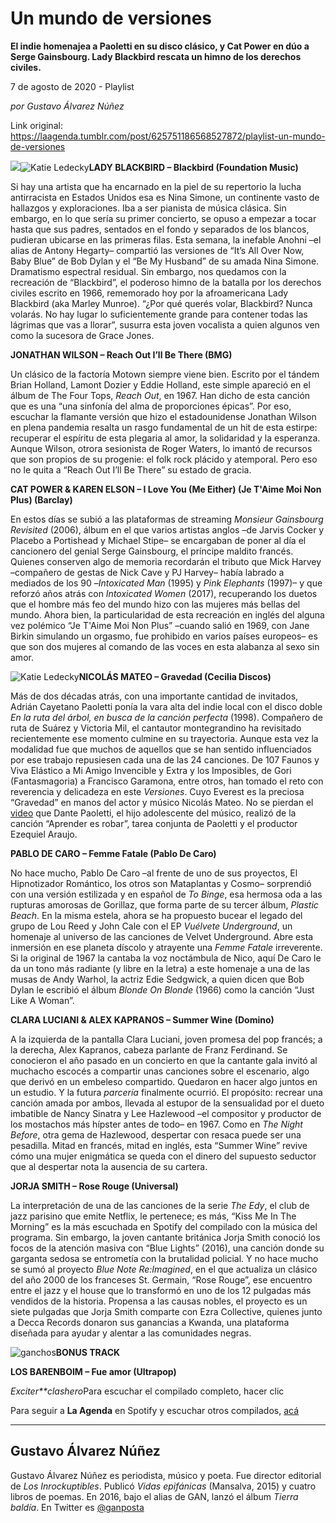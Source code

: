 # Un mundo de versiones

**El indie homenajea a Paoletti en su disco clásico, y Cat Power en dúo a Serge Gainsbourg. Lady Blackbird rescata un himno de los derechos civiles.**

7 de agosto de 2020 - Playlist

_por Gustavo Álvarez Núñez_

Link original: https://laagenda.tumblr.com/post/625751186568527872/playlist-un-mundo-de-versiones

![](https://64.media.tumblr.com/543ce33ef4e59892d7ce2a4fdf09aca0/adbf15b19e60e845-f0/s500x750/71f64f46a29f560fc5d1b103649cbc722418a0fe.jpg)![Katie Ledecky](https://64.media.tumblr.com/ec4f436ec2611ac9570807e93fc65be8/adbf15b19e60e845-81/s400x600/3ab7b4129f742192aff64cddc304712cb5ec8a05.jpg)**LADY BLACKBIRD – Blackbird (Foundation Music)**  

Si hay una artista que ha encarnado en la piel de su repertorio la lucha antirracista en Estados Unidos esa es Nina Simone, un continente vasto de hallazgos y exploraciones. Iba a ser pianista de música clásica. Sin embargo, en lo que sería su primer concierto, se opuso a empezar a tocar hasta que sus padres, sentados en el fondo y separados de los blancos, pudieran ubicarse en las primeras filas. Esta semana, la inefable Anohni –el alias de Antony Hegarty– compartió las versiones de “It’s All Over Now, Baby Blue” de Bob Dylan y el “Be My Husband” de su amada Nina Simone. Dramatismo espectral residual. Sin embargo, nos quedamos con la recreación de “Blackbird”, el poderoso himno de la batalla por los derechos civiles escrito en 1966, rememorado hoy por la afroamericana Lady Blackbird (aka Marley Munroe). “¿Por qué querés volar, Blackbird? Nunca volarás. No hay lugar lo suficientemente grande para contener todas las lágrimas que vas a llorar”, susurra esta joven vocalista a quien algunos ven como la sucesora de Grace Jones.

**JONATHAN WILSON – Reach Out I’ll Be There (BMG)**  

Un clásico de la factoría Motown siempre viene bien. Escrito por el tándem Brian Holland, Lamont Dozier y Eddie Holland, este simple apareció en el álbum de The Four Tops, *Reach Out*, en 1967. Han dicho de esta canción que es una “una sinfonía del alma de proporciones épicas”. Por eso, escuchar la flamante versión que hizo el estadounidense Jonathan Wilson en plena pandemia resalta un rasgo fundamental de un hit de esta estirpe: recuperar el espíritu de esta plegaria al amor, la solidaridad y la esperanza. Aunque Wilson, otrora sesionista de Roger Waters, lo imantó de recursos que son propios de su progenie: el folk rock plácido y atemporal. Pero eso no le quita a “Reach Out I’ll Be There” su estado de gracia.

**CAT POWER & KAREN ELSON – I Love You (Me Either) (Je T'Aime Moi Non Plus) (Barclay)**  
 
En estos días se subió a las plataformas de streaming *Monsieur Gainsbourg Revisited* (2006), álbum en el que varios artistas anglos –de Jarvis Cocker y Placebo a Portishead y Michael Stipe– se encargaban de poner al día el cancionero del genial Serge Gainsbourg, el príncipe maldito francés. Quienes conserven algo de memoria recordarán el tributo que Mick Harvey –compañero de gestas de Nick Cave y PJ Harvey– había labrado a mediados de los 90 –*Intoxicated Man* (1995) y *Pink Elephants* (1997)– y que reforzó años atrás con *Intoxicated Women* (2017), recuperando los duetos que el hombre más feo del mundo hizo con las mujeres más bellas del mundo. Ahora bien, la particularidad de esta recreación en inglés del alguna vez polémico “Je T'Aime Moi Non Plus” –cuando salió en 1969, con Jane Birkin simulando un orgasmo, fue prohibido en varios países europeos– es que son dos mujeres al comando de las voces en esta alabanza al sexo sin amor.

![Katie Ledecky](https://64.media.tumblr.com/d9b010ec22a6a9fb2c7eb08a50dc84dc/adbf15b19e60e845-00/s400x600/285bcb8f42adc7af50be8f9fb657094e0d4fbe31.jpg)**NICOLÁS MATEO – Gravedad (Cecilia Discos)**  

Más de dos décadas atrás, con una importante cantidad de invitados, Adrián Cayetano Paoletti ponía la vara alta del indie local con el disco doble *En la ruta del árbol, en busca de la canción perfecta* (1998). Compañero de ruta de Suárez y Victoria Mil, el cantautor montegrandino ha revisitado recientemente ese momento culmine en su trayectoria. Aunque esta vez la modalidad fue que muchos de aquellos que se han sentido influenciados por ese trabajo repusiesen cada una de las 24 canciones. De 107 Faunos y Viva Elástico a Mi Amigo Invencible y Extra y los Imposibles, de Gori (Fantasmagoria) a Francisco Garamona, entre otros, han tomado el reto con reverencia y delicadeza en este *Versiones*. Cuyo Everest es la preciosa “Gravedad” en manos del actor y músico Nicolás Mateo. No se pierdan el [video](https://www.youtube.com/watch?v=ecrAdATaImQ) que Dante Paoletti, el hijo adolescente del músico, realizó de la canción “Aprender es robar”, tarea conjunta de Paoletti y el productor Ezequiel Araujo.

**PABLO DE CARO – Femme Fatale (Pablo De Caro)**  

No hace mucho, Pablo De Caro –al frente de uno de sus proyectos, El Hipnotizador Romántico, los otros son Mataplantas y Cosmo– sorprendió con una versión estilizada y en español de *To Binge*, esa hermosa oda a las rupturas amorosas de Gorillaz, que forma parte de su tercer álbum, *Plastic Beach*. En la misma estela, ahora se ha propuesto bucear el legado del grupo de Lou Reed y John Cale con el EP *Vuélvete Underground*, un homenaje al universo de las canciones de Velvet Underground. Abre esta inmersión en ese planeta díscolo y atrayente una *Femme Fatale* irreverente. Si la original de 1967 la cantaba la voz noctámbula de Nico, aquí De Caro le da un tono más radiante (y libre en la letra) a este homenaje a una de las musas de Andy Warhol, la actriz Edie Sedgwick, a quien dicen que Bob Dylan le escribió el álbum *Blonde On Blonde* (1966) como la canción “Just Like A Woman”.

**CLARA LUCIANI & ALEX KAPRANOS – Summer Wine (Domino)**  

A la izquierda de la pantalla Clara Luciani, joven promesa del pop francés; a la derecha, Alex Kapranos, cabeza parlante de Franz Ferdinand. Se conocieron el año pasado en un concierto en que la cantante gala invitó al muchacho escocés a compartir unas canciones sobre el escenario, algo que derivó en un embeleso compartido. Quedaron en hacer algo juntos en un estudio. Y la futura *parcería* finalmente ocurrió. El propósito: recrear una canción amada por ambos, llevada al estupor de la sensualidad por el dueto imbatible de Nancy Sinatra y Lee Hazlewood –el compositor y productor de los mostachos más hípster antes de todo– en 1967. Como en *The Night Before*, otra gema de Hazlewood, despertar con resaca puede ser una pesadilla. Mitad en francés, mitad en inglés, esta “Summer Wine” revive cómo una mujer enigmática se queda con el dinero del supuesto seductor que al despertar nota la ausencia de su cartera.

**JORJA SMITH – Rose Rouge (Universal)**  

La interpretación de una de las canciones de la serie *The Edy*, el club de jazz parisino que emite Netflix, le pertenece; es más, “Kiss Me In The Morning” es la más escuchada en Spotify del compilado con la música del programa. Sin embargo, la joven cantante británica Jorja Smith conoció los focos de la atención masiva con “Blue Lights” (2016), una canción donde su garganta sedosa se entrometía con la brutalidad policial. Y no hace mucho se sumó al proyecto *Blue Note Re:Imagined*, en el que actualiza un clásico del año 2000 de los franceses St. Germain, “Rose Rouge”, ese encuentro entre el jazz y el house que lo transformó en uno de los 12 pulgadas más vendidos de la historia. Propensa a las causas nobles, el proyecto es un siete pulgadas que Jorja Smith comparte con Ezra Collective, quienes junto a Decca Records donaron sus ganancias a Kwanda, una plataforma diseñada para ayudar y alentar a las comunidades negras.

![ganchos](https://64.media.tumblr.com/57b4529506eca7de766d560f4ab0257e/adbf15b19e60e845-51/s500x750/84334d99d642a05357023d874f7e00531e156a5a.png)**BONUS TRACK**

**LOS BARENBOIM – Fue amor (Ultrapop)**

*Exciter**clashero*Para escuchar el compilado completo, hacer clic

Para seguir a **La Agenda** en Spotify y escuchar otros compilados, [acá](https://t.umblr.com/redirect?z=https%3A%2F%2Fopen.spotify.com%2Fuser%2Fsw7jovcft51wn1tjheb4njibk&t=NWIwZTNiYjExODU0ODAxNmVlNThjYTM5OGI0ZjY5MmE5YzRiOWQzNixKQk9QOHhlVw%3D%3D&b=t%3AXDz46txpppLgDp7rJlWQpw&p=https%3A%2F%2Flaagenda.tumblr.com%2Fpost%2F625751186568527872%2Fplaylist-un-mundo-de-versiones&m=1&ts=1705436669)

  




---

 Gustavo Álvarez Núñez
----------------------

 Gustavo Álvarez Núñez es periodista, músico y poeta. Fue director editorial de *Los Inrockuptibles*. Publicó *Vidas epifánicas* (Mansalva, 2015) y cuatro libros de poemas. En 2016, bajo el alias de GAN, lanzó el álbum *Tierra baldía*. En Twitter es [@ganposta](https://twitter.com/ganposta?lang=es) 


